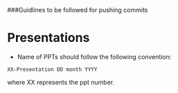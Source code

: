 ###Guidlines to be followed for pushing commits

# Presentations
* Name of PPTs should follow the following convention:
```
XX-Presentation DD month YYYY
```
where XX represents the ppt number.